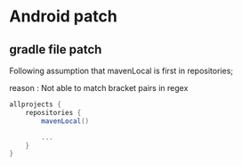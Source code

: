 # Android patch 

## gradle file patch

Following assumption that mavenLocal is first in repositories;

reason : Not able to match bracket pairs in regex

```gradle
allprojects {
    repositories {
        mavenLocal()

        ...
    }
}
```
